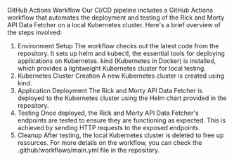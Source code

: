 GitHub Actions Workflow
Our CI/CD pipeline includes a GitHub Actions workflow that automates the deployment and testing of the Rick and Morty API Data Fetcher on a local Kubernetes cluster.
Here's a brief overview of the steps involved:

1. Environment Setup
The workflow checks out the latest code from the repository.
It sets up helm and kubectl, the essential tools for deploying applications on Kubernetes.
kind (Kubernetes in Docker) is installed, which provides a lightweight Kubernetes cluster for local testing.
2. Kubernetes Cluster Creation
A new Kubernetes cluster is created using kind.
3. Application Deployment
The Rick and Morty API Data Fetcher is deployed to the Kubernetes cluster using the Helm chart provided in the repository.
4. Testing
Once deployed, the Rick and Morty API Data Fetcher's endpoints are tested to ensure they are functioning as expected. This is achieved by sending HTTP requests to the exposed endpoints.
5. Cleanup
After testing, the local Kubernetes cluster is deleted to free up resources.
For more details on the workflow, you can check the .github/workflows/main.yml file in the repository.

